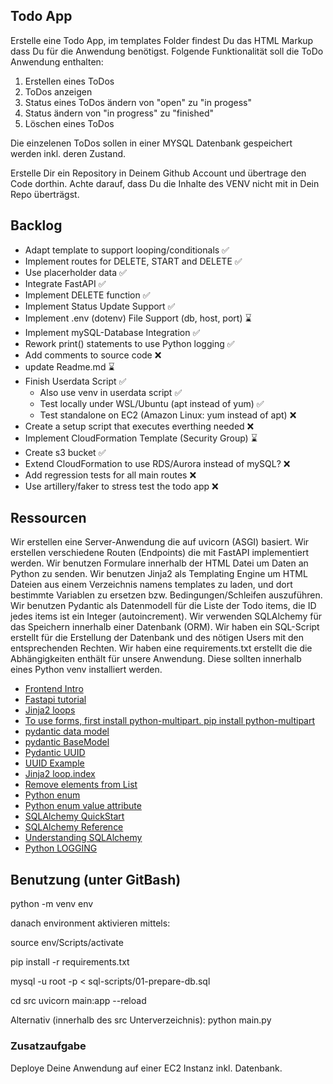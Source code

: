 ## Todo App
Erstelle eine Todo App, im templates Folder findest Du das HTML Markup dass Du für die Anwendung benötigst.
Folgende Funktionalität soll die ToDo Anwendung enthalten:

1. Erstellen eines ToDos
2. ToDos anzeigen
3. Status eines ToDos ändern von "open" zu "in progess"
4. Status ändern von "in progress" zu "finished"
5. Löschen eines ToDos

Die einzelenen ToDos sollen in einer MYSQL Datenbank gespeichert werden inkl. deren Zustand.

Erstelle Dir ein Repository in Deinem Github Account und übertrage den Code dorthin.
Achte darauf, dass Du die Inhalte des VENV nicht mit in Dein Repo überträgst.

## Backlog
- Adapt template to support looping/conditionals ✅
- Implement routes for DELETE, START and DELETE ✅
- Use placerholder data ✅
- Integrate FastAPI ✅
- Implement DELETE function ✅
- Implement Status Update Support ✅
- Implement .env (dotenv) File Support (db, host, port) ⌛
- Implement mySQL-Database Integration ✅
- Rework print() statements to use Python logging ✅
- Add comments to source code ❌
- update Readme.md ⌛
- Finish Userdata Script ✅
   * Also use venv in userdata script ✅
   * Test locally under WSL/Ubuntu (apt instead of yum) ✅
   * Test standalone on EC2 (Amazon Linux: yum instead of apt) ❌
- Create a setup script that executes everthing needed ❌
- Implement CloudFormation Template (Security Group) ⌛
- Create s3 bucket ✅
- Extend CloudFormation to use RDS/Aurora instead of mySQL? ❌
- Add regression tests for all main routes ❌
- Use artillery/faker to stress test the todo app ❌

## Ressourcen
Wir erstellen eine Server-Anwendung die auf uvicorn (ASGI) basiert.
Wir erstellen verschiedene Routen (Endpoints) die mit FastAPI implementiert werden.
Wir benutzen Formulare innerhalb der HTML Datei um Daten an Python zu senden.
Wir benutzen Jinja2 als Templating Engine um HTML Dateien aus einem Verzeichnis namens templates zu laden, und dort bestimmte Variablen zu ersetzen bzw. Bedingungen/Schleifen auszuführen.
Wir benutzen Pydantic als Datenmodell für die Liste der Todo items, die ID jedes items ist ein Integer (autoincrement).
Wir verwenden SQLAlchemy für das Speichern innerhalb einer Datenbank (ORM).
Wir haben ein SQL-Script erstellt für die Erstellung der Datenbank und des nötigen Users mit den entsprechenden Rechten.
Wir haben eine requirements.txt erstellt die die Abhängigkeiten enthält für unsere Anwendung.
Diese sollten innerhalb eines Python venv installiert werden.

- [Frontend Intro](https://docs.google.com/presentation/d/1YoxRv7m7NmFjPQwffTqlgyJt0wIOvlMiX2XDnBZWjbY) 
- [Fastapi tutorial](https://fastapi.tiangolo.com/tutorial/)
- [Jinja2 loops](https://ttl255.com/jinja2-tutorial-part-2-loops-and-conditionals/#loops)
- [To use forms, first install python-multipart. pip install python-multipart](https://fastapi.tiangolo.com/tutorial/request-forms/)
- [pydantic data model](https://docs.pydantic.dev/latest/examples/secrets/)
- [pydantic BaseModel](https://docs.pydantic.dev/latest/concepts/models/)
- [Pydantic UUID](https://docs.pydantic.dev/2.0/usage/types/uuids/)
- [UUID Example](https://docs.pydantic.dev/latest/concepts/fields/)
- [Jinja2 loop.index](https://jinja.palletsprojects.com/en/3.0.x/templates/)
- [Remove elements from List](https://www.geeksforgeeks.org/how-to-remove-an-item-from-the-list-in-python/)
- [Python enum](https://www.geeksforgeeks.org/enum-in-python/)
- [Python enum value attribute](https://docs.python.org/3/howto/enum.html)
- [SQLAlchemy QuickStart](https://docs.sqlalchemy.org/en/20/orm/quickstart.html)
- [SQLAlchemy Reference](https://docs.sqlalchemy.org/en/20/orm/)
- [Understanding SQLAlchemy](https://dev.to/ajipelumi/understanding-sqlalchemy-orm-and-sqlalchemy-core-3nm5)
- [Python LOGGING](https://docs.python.org/3/howto/logging.html)

## Benutzung (unter GitBash)

 python -m venv  env

 danach environment  aktivieren mittels:

 source env/Scripts/activate

pip install -r requirements.txt

mysql -u root -p < sql-scripts/01-prepare-db.sql

 cd src
 uvicorn main:app --reload

Alternativ (innerhalb des src Unterverzeichnis):
python main.py

### Zusatzaufgabe
Deploye Deine Anwendung auf einer EC2 Instanz inkl. Datenbank.

